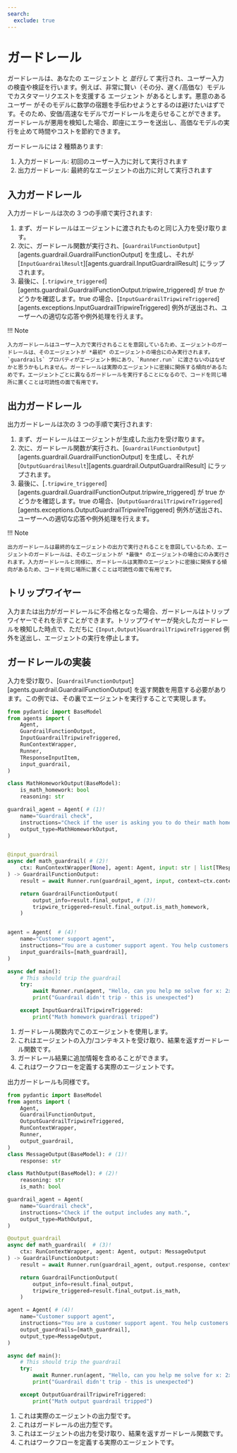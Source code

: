 ```yaml
---
search:
  exclude: true
---
```

# ガードレール

ガードレールは、あなたの エージェント と _並行して_ 実行され、ユーザー入力の検査や検証を行います。例えば、非常に賢い（その分、遅く/高価な）モデルでカスタマーリクエストを支援する エージェント があるとします。悪意のある ユーザー がそのモデルに数学の宿題を手伝わせようとするのは避けたいはずです。そのため、安価/高速なモデルでガードレールを走らせることができます。ガードレールが悪用を検知した場合、即座にエラーを送出し、高価なモデルの実行を止めて時間やコストを節約できます。

ガードレールには 2 種類あります:

1. 入力ガードレール: 初回のユーザー入力に対して実行されます
2. 出力ガードレール: 最終的なエージェントの出力に対して実行されます

## 入力ガードレール

入力ガードレールは次の 3 つの手順で実行されます:

1. まず、ガードレールはエージェントに渡されたものと同じ入力を受け取ります。
2. 次に、ガードレール関数が実行され、[`GuardrailFunctionOutput`][agents.guardrail.GuardrailFunctionOutput] を生成し、それが [`InputGuardrailResult`][agents.guardrail.InputGuardrailResult] にラップされます。
3. 最後に、[`.tripwire_triggered`][agents.guardrail.GuardrailFunctionOutput.tripwire_triggered] が true かどうかを確認します。true の場合、[`InputGuardrailTripwireTriggered`][agents.exceptions.InputGuardrailTripwireTriggered] 例外が送出され、ユーザーへの適切な応答や例外処理を行えます。

!!! Note

    入力ガードレールはユーザー入力で実行されることを意図しているため、エージェントのガードレールは、そのエージェントが *最初* のエージェントの場合にのみ実行されます。`guardrails` プロパティがエージェント側にあり、`Runner.run` に渡さないのはなぜかと思うかもしれません。ガードレールは実際のエージェントに密接に関係する傾向があるためです。エージェントごとに異なるガードレールを実行することになるので、コードを同じ場所に置くことは可読性の面で有用です。

## 出力ガードレール

出力ガードレールは次の 3 つの手順で実行されます:

1. まず、ガードレールはエージェントが生成した出力を受け取ります。
2. 次に、ガードレール関数が実行され、[`GuardrailFunctionOutput`][agents.guardrail.GuardrailFunctionOutput] を生成し、それが [`OutputGuardrailResult`][agents.guardrail.OutputGuardrailResult] にラップされます。
3. 最後に、[`.tripwire_triggered`][agents.guardrail.GuardrailFunctionOutput.tripwire_triggered] が true かどうかを確認します。true の場合、[`OutputGuardrailTripwireTriggered`][agents.exceptions.OutputGuardrailTripwireTriggered] 例外が送出され、ユーザーへの適切な応答や例外処理を行えます。

!!! Note

    出力ガードレールは最終的なエージェントの出力で実行されることを意図しているため、エージェントのガードレールは、そのエージェントが *最後* のエージェントの場合にのみ実行されます。入力ガードレールと同様に、ガードレールは実際のエージェントに密接に関係する傾向があるため、コードを同じ場所に置くことは可読性の面で有用です。

## トリップワイヤー

入力または出力がガードレールに不合格となった場合、ガードレールはトリップワイヤーでそれを示すことができます。トリップワイヤーが発火したガードレールを検知した時点で、ただちに `{Input,Output}GuardrailTripwireTriggered` 例外を送出し、エージェントの実行を停止します。

## ガードレールの実装

入力を受け取り、[`GuardrailFunctionOutput`][agents.guardrail.GuardrailFunctionOutput] を返す関数を用意する必要があります。この例では、その裏でエージェントを実行することで実現します。

```python
from pydantic import BaseModel
from agents import (
    Agent,
    GuardrailFunctionOutput,
    InputGuardrailTripwireTriggered,
    RunContextWrapper,
    Runner,
    TResponseInputItem,
    input_guardrail,
)

class MathHomeworkOutput(BaseModel):
    is_math_homework: bool
    reasoning: str

guardrail_agent = Agent( # (1)!
    name="Guardrail check",
    instructions="Check if the user is asking you to do their math homework.",
    output_type=MathHomeworkOutput,
)


@input_guardrail
async def math_guardrail( # (2)!
    ctx: RunContextWrapper[None], agent: Agent, input: str | list[TResponseInputItem]
) -> GuardrailFunctionOutput:
    result = await Runner.run(guardrail_agent, input, context=ctx.context)

    return GuardrailFunctionOutput(
        output_info=result.final_output, # (3)!
        tripwire_triggered=result.final_output.is_math_homework,
    )


agent = Agent(  # (4)!
    name="Customer support agent",
    instructions="You are a customer support agent. You help customers with their questions.",
    input_guardrails=[math_guardrail],
)

async def main():
    # This should trip the guardrail
    try:
        await Runner.run(agent, "Hello, can you help me solve for x: 2x + 3 = 11?")
        print("Guardrail didn't trip - this is unexpected")

    except InputGuardrailTripwireTriggered:
        print("Math homework guardrail tripped")
```

1. ガードレール関数内でこのエージェントを使用します。
2. これはエージェントの入力/コンテキストを受け取り、結果を返すガードレール関数です。
3. ガードレール結果に追加情報を含めることができます。
4. これはワークフローを定義する実際のエージェントです。

出力ガードレールも同様です。

```python
from pydantic import BaseModel
from agents import (
    Agent,
    GuardrailFunctionOutput,
    OutputGuardrailTripwireTriggered,
    RunContextWrapper,
    Runner,
    output_guardrail,
)
class MessageOutput(BaseModel): # (1)!
    response: str

class MathOutput(BaseModel): # (2)!
    reasoning: str
    is_math: bool

guardrail_agent = Agent(
    name="Guardrail check",
    instructions="Check if the output includes any math.",
    output_type=MathOutput,
)

@output_guardrail
async def math_guardrail(  # (3)!
    ctx: RunContextWrapper, agent: Agent, output: MessageOutput
) -> GuardrailFunctionOutput:
    result = await Runner.run(guardrail_agent, output.response, context=ctx.context)

    return GuardrailFunctionOutput(
        output_info=result.final_output,
        tripwire_triggered=result.final_output.is_math,
    )

agent = Agent( # (4)!
    name="Customer support agent",
    instructions="You are a customer support agent. You help customers with their questions.",
    output_guardrails=[math_guardrail],
    output_type=MessageOutput,
)

async def main():
    # This should trip the guardrail
    try:
        await Runner.run(agent, "Hello, can you help me solve for x: 2x + 3 = 11?")
        print("Guardrail didn't trip - this is unexpected")

    except OutputGuardrailTripwireTriggered:
        print("Math output guardrail tripped")
```

1. これは実際のエージェントの出力型です。
2. これはガードレールの出力型です。
3. これはエージェントの出力を受け取り、結果を返すガードレール関数です。
4. これはワークフローを定義する実際のエージェントです。